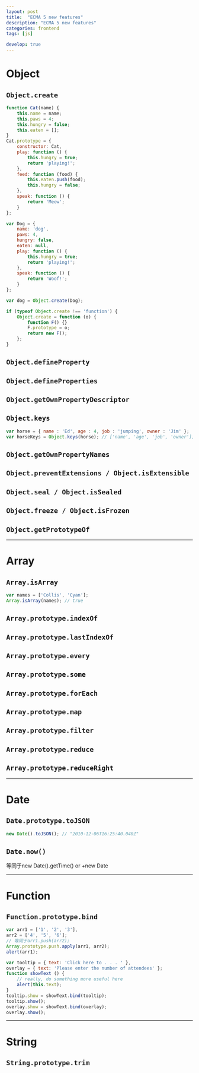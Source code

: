 ```yaml
---
layout: post
title:  "ECMA 5 new features"
description: "ECMA 5 new features"
categories: frontend
tags: [js]

develop: true
---
```


# Object

## `Object.create`

``` js
function Cat(name) {
    this.name = name;
    this.paws = 4;
    this.hungry = false;
    this.eaten = [];
}
Cat.prototype = {
    constructor: Cat,
    play: function () {
        this.hungry = true;
        return 'playing!';
    },
    feed: function (food) {
        this.eaten.push(food);
        this.hungry = false;
    },
    speak: function () {
        return 'Meow';
    }
};
```
``` js
var Dog = {
    name: 'dog',
    paws: 4,
    hungry: false,
    eaten: null,
    play: function () {
        this.hungry = true;
        return 'playing!';
    },
    speak: function () {
        return 'Woof!';
    }
};

var dog = Object.create(Dog);
```

``` js
if (typeof Object.create !== 'function') {
    Object.create = function (o) {
        function F() {}
        F.prototype = o;
        return new F();
    };
}
```

## `Object.defineProperty`

## `Object.defineProperties`

## `Object.getOwnPropertyDescriptor`

## `Object.keys`

``` js
var horse = { name : 'Ed', age : 4, job : 'jumping', owner : 'Jim' };
var horseKeys = Object.keys(horse); // ['name', 'age', 'job', 'owner'];
```

## `Object.getOwnPropertyNames`

## `Object.preventExtensions / Object.isExtensible`

## `Object.seal / Object.isSealed`

## `Object.freeze / Object.isFrozen`

## `Object.getPrototypeOf`

----------

# Array

## `Array.isArray`

``` js
var names = ['Collis', 'Cyan'];
Array.isArray(names); // true
```

## `Array.prototype.indexOf`

## `Array.prototype.lastIndexOf`

## `Array.prototype.every`

## `Array.prototype.some`

## `Array.prototype.forEach`

## `Array.prototype.map`

## `Array.prototype.filter`

## `Array.prototype.reduce`

## `Array.prototype.reduceRight`

----------

# Date

## `Date.prototype.toJSON`

``` js
new Date().toJSON(); // "2010-12-06T16:25:40.040Z" 
```

## `Date.now()`

等同于new Date().getTime() or +new Date

----------

# Function

## `Function.prototype.bind`

``` js
var arr1 = ['1', '2', '3'],
arr2 = ['4', '5', '6'];
// 等同于arr1.push(arr2);
Array.prototype.push.apply(arr1, arr2);
alert(arr1);
```

``` js
var tooltip = { text: 'Click here to . . . ' },
overlay = { text: 'Please enter the number of attendees' };
function showText () {
    // really, do something more useful here
    alert(this.text);
}
tooltip.show = showText.bind(tooltip);
tooltip.show();
overlay.show = showText.bind(overlay);
overlay.show();
```

----------

# String

## `String.prototype.trim`

